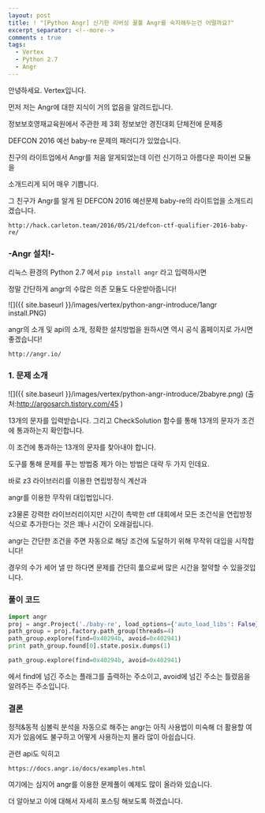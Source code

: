 ```yaml
---
layout: post
title: ! "[Python Angr] 신기한 리버싱 꿀툴 Angr를 숙지해두는건 어떨까요?"
excerpt_separator: <!--more-->
comments : true
tags:
  - Vertex
  - Python 2.7
  - Angr
---
```



안녕하세요. Vertex입니다.

먼저 저는 Angr에 대한 지식이 거의 없음을 알려드립니다.  

정보보호영재교육원에서 주관한 제 3회 정보보안 경진대회 단체전에 문제중

DEFCON 2016 예선 baby-re 문제의 패러디가 있었습니다.

친구의 라이트업에서 Angr를 처음 알게되었는데 이런 신기하고 아름다운 파이썬 모듈을

소개드리게 되어 매우 기쁩니다.

<!--more-->

그 친구가 Angr를 알게 된 DEFCON 2016 예선문제 baby-re의 라이트업을 소개드리겠습니다.

```
http://hack.carleton.team/2016/05/21/defcon-ctf-qualifier-2016-baby-re/
```

### -Angr 설치!-

리눅스 환경의 Python 2.7 에서 `pip install angr` 라고 입력하시면 

정말 간단하게 angr의 수많은 의존 모듈도 다운받아줍니다!

![]({{ site.baseurl }}/images/vertex/python-angr-introduce/1angr install.PNG)  

angr의 소개 및 api의 소개, 정확한 설치방법을 원하시면 역시 공식 홈페이지로 가시면 좋겠습니다!


```
http://angr.io/
```

### 1. 문제 소개


![]({{ site.baseurl }}/images/vertex/python-angr-introduce/2babyre.png) 
(출처:http://argosarch.tistory.com/45 )

13개의 문자를 입력받습니다.
그리고 CheckSolution 함수를 통해 13개의 문자가 조건에 통과하는지 확인합니다.

이 조건에 통과하는 13개의 문자를 찾아내야 합니다.

도구를 통해 문제를 푸는 방법중 제가 아는 방법은 대략 두 가지 인데요.

바로 z3 라이브러리를 이용한 연립방정식 계산과

angr를 이용한 무작위 대입법입니다.

z3물론 강력한 라이브러리이지만 시간이 촉박한 ctf 대회에서 모든 조건식을 연립방정식으로
추가한다는 것은 꽤나 시간이 오래걸립니다.

angr는 간단한 조건을 주면 자동으로 해당 조건에 도달하기 위해 무작위 대입을 시작합니다!

경우의 수가 세어 낼 만 하다면 문제를 간단히 풂으로써 많은 시간을 절약할 수 있을것입니다.

### 풀이 코드
~~~python
import angr
proj = angr.Project('./baby-re', load_options={'auto_load_libs': False})
path_group = proj.factory.path_group(threads=4)
path_group.explore(find=0x40294b, avoid=0x402941)
print path_group.found[0].state.posix.dumps(1)
~~~


~~~python
path_group.explore(find=0x40294b, avoid=0x402941)
~~~
에서 find에 넘긴 주소는 플래그를 출력하는 주소이고, avoid에 넘긴 주소는 틀렸음을 알려주는 주소입니다.

### 결론

정적&동적 심볼릭 분석을 자동으로 해주는 angr는 아직 사용법이 미숙해 더 활용할 여지가 있음에도 불구하고 어떻게 사용하는지 몰라 많이 아쉽습니다.

관련 api도 익히고 

```
https://docs.angr.io/docs/examples.html
```

여기에는 심지어 angr를 이용한 문제풀이 예제도 많이 올라와 있습니다.

더 알아보고 이에 대해서 자세히 포스팅 해보도록 하겠습니다.
